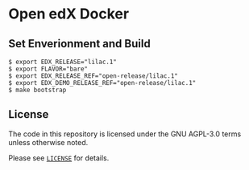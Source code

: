 # Open edX Docker

## Set Enverionment and Build

```
$ export EDX_RELEASE="lilac.1"
$ export FLAVOR="bare"
$ export EDX_RELEASE_REF="open-release/lilac.1"
$ export EDX_DEMO_RELEASE_REF="open-release/lilac.1"
$ make bootstrap
```

## License

The code in this repository is licensed under the GNU AGPL-3.0 terms unless
otherwise noted.

Please see [`LICENSE`](./LICENSE) for details.
